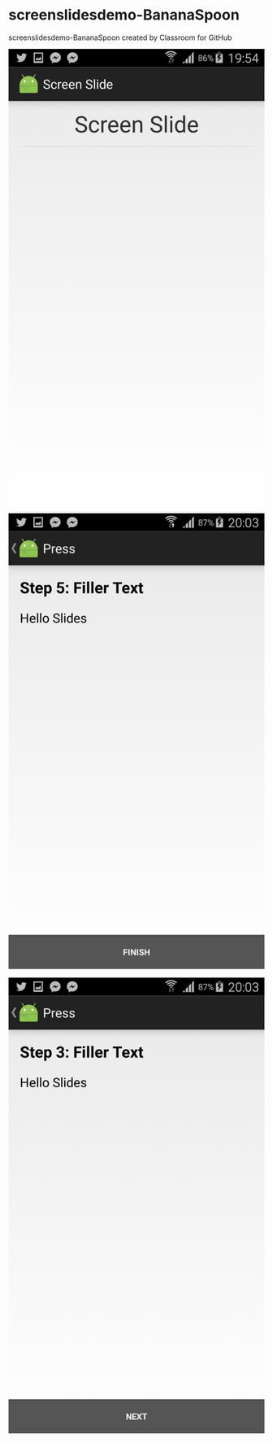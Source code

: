 # screenslidesdemo-BananaSpoon
screenslidesdemo-BananaSpoon created by Classroom for GitHub

![alt tag](https://github.com/DeLaSalleUniversity-Manila/screenslidesdemo-BananaSpoon/blob/master/device-2015-12-06-195454.png)

![alt tag](https://github.com/DeLaSalleUniversity-Manila/screenslidesdemo-BananaSpoon/blob/master/device-2015-12-06-200344.png)

![alt tag](https://github.com/DeLaSalleUniversity-Manila/screenslidesdemo-BananaSpoon/blob/master/device-2015-12-06-200405.png)

